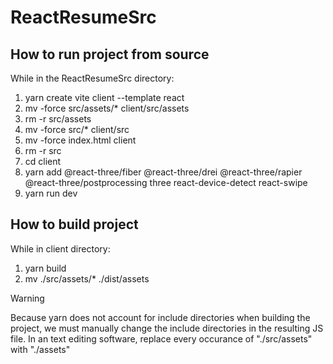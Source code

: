 # ReactResumeSrc

## How to run project from source

While in the ReactResumeSrc directory:
1. yarn create vite client --template react
2. mv -force src/assets/* client/src/assets
3. rm -r src/assets
4. mv -force src/* client/src
5. mv -force index.html client
6. rm -r src
7. cd client
8. yarn add @react-three/fiber @react-three/drei @react-three/rapier @react-three/postprocessing three react-device-detect react-swipe
9. yarn run dev

## How to build project

While in client directory:
1. yarn build
2. mv ./src/assets/* ./dist/assets

> [!WARNING]
> Because yarn does not account for include directories when building the project, we must manually change the include directories in the resulting JS file. In an text editing software, replace every occurance of "./src/assets" with "./assets"
